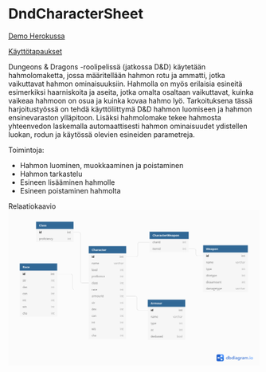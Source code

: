 # DndCharacterSheet

[Demo Herokussa](https://dd-character-sheet.herokuapp.com/characters/)

[Käyttötapaukset](../master/documentation/userstories.md)

Dungeons & Dragons -roolipelissä (jatkossa D&D) käytetään hahmolomaketta, jossa määritellään hahmon rotu ja ammatti, jotka vaikuttavat hahmon ominaisuuksiin. Hahmolla on myös erilaisia esineitä esimerkiksi haarniskoita ja aseita, jotka omalta osaltaan vaikuttavat, kuinka vaikeaa hahmoon on osua ja kuinka kovaa hahmo lyö. Tarkoituksena tässä harjoitustyössä on tehdä käyttöliittymä D&D hahmon luomiseen ja hahmon ensinevaraston ylläpitoon. Lisäksi hahmolomake tekee hahmosta yhteenvedon laskemalla automaattisesti hahmon ominaisuudet ydistellen luokan, rodun ja käytössä olevien esineiden parametreja.

Toimintoja:
  * Hahmon luominen, muokkaaminen ja poistaminen
  * Hahmon tarkastelu
  * Esineen lisääminen hahmolle
  * Esineen poistaminen hahmolta
  
Relaatiokaavio
![alt text](https://github.com/annareej/DndCharacterSheet/blob/master/DndCharacterSheet.png "Relaatiokaavio")
 

